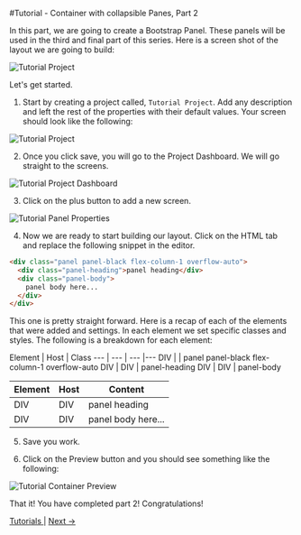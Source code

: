 #Tutorial - Container with collapsible Panes, Part 2

In this part, we are going to create a Bootstrap Panel. These panels will be used in the third and final part of this series. Here is a screen shot of the layout we are going to build:

![Tutorial Project](../wiki/images/tutorials/tutorial-panel.png)


Let's get started.

1. Start by creating a project called, `Tutorial Project`. Add any description and left the rest of the properties with their default values. Your screen should look like the following:

  ![Tutorial Project](../wiki/images/tutorials/tutorial-project.png)

2. Once you click save, you will go to the Project Dashboard. We will go straight to the screens.

  ![Tutorial Project Dashboard](../wiki/images/tutorials/tutorial-project-dashboard.png)

3. Click on the plus button to add a new screen.

  ![Tutorial Panel Properties](../wiki/images/tutorials/tutorial-panel-properties.png)

4. Now we are ready to start building our layout. Click on the HTML tab and replace the following snippet in the editor. 

  ```html
  <div class="panel panel-black flex-column-1 overflow-auto">
    <div class="panel-heading">panel heading</div>
    <div class="panel-body">
      panel body here...
    </div>
  </div>
  ```

  This one is pretty straight forward. Here is a recap of each of the elements that were added and settings. In each element we set specific classes and styles. The following is a breakdown for each element:

  Element | Host | Class 
  --- | --- | --- |---
  DIV |  | panel panel-black flex-column-1 overflow-auto
  DIV | DIV | panel-heading
  DIV | DIV | panel-body

  Element | Host | Content
  --- | --- | ---
  DIV | DIV | panel heading
  DIV | DIV | panel body here...


5. Save you work.

6. Click on the Preview button and you should see something like the following:

  ![Tutorial Container Preview](../wiki/images/tutorials/tutorial-panel-preview.gif)

That it! You have completed part 2! Congratulations!

[ Tutorials ](tutorials/tutorials) | [ Next -> ](container-part-3)
